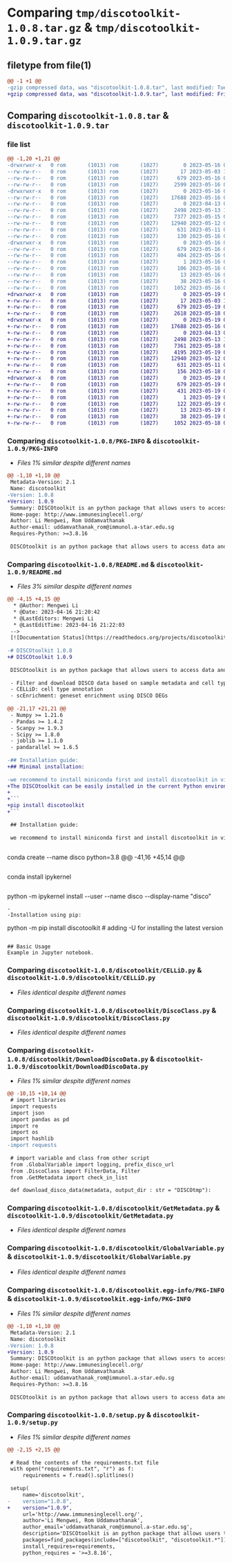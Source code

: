 # Comparing `tmp/discotoolkit-1.0.8.tar.gz` & `tmp/discotoolkit-1.0.9.tar.gz`

## filetype from file(1)

```diff
@@ -1 +1 @@
-gzip compressed data, was "discotoolkit-1.0.8.tar", last modified: Tue May 16 06:03:22 2023, max compression
+gzip compressed data, was "discotoolkit-1.0.9.tar", last modified: Fri May 19 08:11:45 2023, max compression
```

## Comparing `discotoolkit-1.0.8.tar` & `discotoolkit-1.0.9.tar`

### file list

```diff
@@ -1,20 +1,21 @@
-drwxrwxr-x   0 rom       (1013) rom       (1027)        0 2023-05-16 06:03:11.017838 discotoolkit-1.0.8/
--rw-rw-r--   0 rom       (1013) rom       (1027)       17 2023-05-03 17:04:15.000000 discotoolkit-1.0.8/MANIFEST.in
--rw-rw-r--   0 rom       (1013) rom       (1027)      679 2023-05-16 06:03:11.013838 discotoolkit-1.0.8/PKG-INFO
--rw-rw-r--   0 rom       (1013) rom       (1027)     2599 2023-05-16 06:01:24.000000 discotoolkit-1.0.8/README.md
-drwxrwxr-x   0 rom       (1013) rom       (1027)        0 2023-05-16 06:03:10.973838 discotoolkit-1.0.8/discotoolkit/
--rw-rw-r--   0 rom       (1013) rom       (1027)    17688 2023-05-16 05:02:50.000000 discotoolkit-1.0.8/discotoolkit/CELLiD.py
--rw-rw-r--   0 rom       (1013) rom       (1027)        0 2023-04-13 08:19:05.000000 discotoolkit-1.0.8/discotoolkit/CellMapper.py
--rw-rw-r--   0 rom       (1013) rom       (1027)     2498 2023-05-13 12:39:48.000000 discotoolkit-1.0.8/discotoolkit/DiscoClass.py
--rw-rw-r--   0 rom       (1013) rom       (1027)     7377 2023-05-15 05:29:07.000000 discotoolkit-1.0.8/discotoolkit/DownloadDiscoData.py
--rw-rw-r--   0 rom       (1013) rom       (1027)    12940 2023-05-12 05:21:05.000000 discotoolkit-1.0.8/discotoolkit/GetMetadata.py
--rw-rw-r--   0 rom       (1013) rom       (1027)      631 2023-05-11 01:48:58.000000 discotoolkit-1.0.8/discotoolkit/GlobalVariable.py
--rw-rw-r--   0 rom       (1013) rom       (1027)      130 2023-05-16 06:01:49.000000 discotoolkit-1.0.8/discotoolkit/__init__.py
-drwxrwxr-x   0 rom       (1013) rom       (1027)        0 2023-05-16 06:03:11.005838 discotoolkit-1.0.8/discotoolkit.egg-info/
--rw-rw-r--   0 rom       (1013) rom       (1027)      679 2023-05-16 06:03:10.000000 discotoolkit-1.0.8/discotoolkit.egg-info/PKG-INFO
--rw-rw-r--   0 rom       (1013) rom       (1027)      404 2023-05-16 06:03:10.000000 discotoolkit-1.0.8/discotoolkit.egg-info/SOURCES.txt
--rw-rw-r--   0 rom       (1013) rom       (1027)        1 2023-05-16 06:03:10.000000 discotoolkit-1.0.8/discotoolkit.egg-info/dependency_links.txt
--rw-rw-r--   0 rom       (1013) rom       (1027)      106 2023-05-16 06:03:10.000000 discotoolkit-1.0.8/discotoolkit.egg-info/requires.txt
--rw-rw-r--   0 rom       (1013) rom       (1027)       13 2023-05-16 06:03:10.000000 discotoolkit-1.0.8/discotoolkit.egg-info/top_level.txt
--rw-rw-r--   0 rom       (1013) rom       (1027)       38 2023-05-16 06:03:11.017838 discotoolkit-1.0.8/setup.cfg
--rw-rw-r--   0 rom       (1013) rom       (1027)     1052 2023-05-16 06:02:14.000000 discotoolkit-1.0.8/setup.py
+drwxrwxr-x   0 rom       (1013) rom       (1027)        0 2023-05-19 08:11:34.229661 discotoolkit-1.0.9/
+-rw-rw-r--   0 rom       (1013) rom       (1027)       17 2023-05-03 17:04:15.000000 discotoolkit-1.0.9/MANIFEST.in
+-rw-rw-r--   0 rom       (1013) rom       (1027)      679 2023-05-19 08:11:34.229661 discotoolkit-1.0.9/PKG-INFO
+-rw-rw-r--   0 rom       (1013) rom       (1027)     2618 2023-05-18 08:04:18.000000 discotoolkit-1.0.9/README.md
+drwxrwxr-x   0 rom       (1013) rom       (1027)        0 2023-05-19 08:11:34.197661 discotoolkit-1.0.9/discotoolkit/
+-rw-rw-r--   0 rom       (1013) rom       (1027)    17688 2023-05-16 05:02:50.000000 discotoolkit-1.0.9/discotoolkit/CELLiD.py
+-rw-rw-r--   0 rom       (1013) rom       (1027)        0 2023-04-13 08:19:05.000000 discotoolkit-1.0.9/discotoolkit/CellMapper.py
+-rw-rw-r--   0 rom       (1013) rom       (1027)     2498 2023-05-13 12:39:48.000000 discotoolkit-1.0.9/discotoolkit/DiscoClass.py
+-rw-rw-r--   0 rom       (1013) rom       (1027)     7361 2023-05-18 08:03:41.000000 discotoolkit-1.0.9/discotoolkit/DownloadDiscoData.py
+-rw-rw-r--   0 rom       (1013) rom       (1027)     4195 2023-05-19 08:07:31.000000 discotoolkit-1.0.9/discotoolkit/GeneSearch.py
+-rw-rw-r--   0 rom       (1013) rom       (1027)    12940 2023-05-12 05:21:05.000000 discotoolkit-1.0.9/discotoolkit/GetMetadata.py
+-rw-rw-r--   0 rom       (1013) rom       (1027)      631 2023-05-11 01:48:58.000000 discotoolkit-1.0.9/discotoolkit/GlobalVariable.py
+-rw-rw-r--   0 rom       (1013) rom       (1027)      156 2023-05-18 08:04:40.000000 discotoolkit-1.0.9/discotoolkit/__init__.py
+drwxrwxr-x   0 rom       (1013) rom       (1027)        0 2023-05-19 08:11:34.221661 discotoolkit-1.0.9/discotoolkit.egg-info/
+-rw-rw-r--   0 rom       (1013) rom       (1027)      679 2023-05-19 08:11:33.000000 discotoolkit-1.0.9/discotoolkit.egg-info/PKG-INFO
+-rw-rw-r--   0 rom       (1013) rom       (1027)      431 2023-05-19 08:11:33.000000 discotoolkit-1.0.9/discotoolkit.egg-info/SOURCES.txt
+-rw-rw-r--   0 rom       (1013) rom       (1027)        1 2023-05-19 08:11:33.000000 discotoolkit-1.0.9/discotoolkit.egg-info/dependency_links.txt
+-rw-rw-r--   0 rom       (1013) rom       (1027)      122 2023-05-19 08:11:33.000000 discotoolkit-1.0.9/discotoolkit.egg-info/requires.txt
+-rw-rw-r--   0 rom       (1013) rom       (1027)       13 2023-05-19 08:11:33.000000 discotoolkit-1.0.9/discotoolkit.egg-info/top_level.txt
+-rw-rw-r--   0 rom       (1013) rom       (1027)       38 2023-05-19 08:11:34.233661 discotoolkit-1.0.9/setup.cfg
+-rw-rw-r--   0 rom       (1013) rom       (1027)     1052 2023-05-18 08:05:55.000000 discotoolkit-1.0.9/setup.py
```

### Comparing `discotoolkit-1.0.8/PKG-INFO` & `discotoolkit-1.0.9/PKG-INFO`

 * *Files 1% similar despite different names*

```diff
@@ -1,10 +1,10 @@
 Metadata-Version: 2.1
 Name: discotoolkit
-Version: 1.0.8
+Version: 1.0.9
 Summary: DISCOtoolkit is an python package that allows users to access data and use the tools provided by the DISCO database.
 Home-page: http://www.immunesinglecell.org/
 Author: Li Mengwei, Rom Uddamvathanak
 Author-email: uddamvathanak_rom@immunol.a-star.edu.sg
 Requires-Python: >=3.8.16
 
 DISCOtoolkit is an python package that allows users to access data and use the tools provided by the DISCO database.         It provides the following functions
```

### Comparing `discotoolkit-1.0.8/README.md` & `discotoolkit-1.0.9/README.md`

 * *Files 3% similar despite different names*

```diff
@@ -4,15 +4,15 @@
  * @Author: Mengwei Li
  * @Date: 2023-04-16 21:20:42
  * @LastEditors: Mengwei Li
  * @LastEditTime: 2023-04-16 21:22:03
 -->
 [![Documentation Status](https://readthedocs.org/projects/discotoolkit-py/badge/?version=latest)](https://discotoolkit-py.readthedocs.io/en/latest/?badge=latest) [![Downloads](https://static.pepy.tech/personalized-badge/discotoolkit?period=total&units=international_system&left_color=black&right_color=orange&left_text=Downloads)](https://pepy.tech/project/discotoolkit) [![PyPI version](https://img.shields.io/pypi/v/discotoolkit)](https://pypi.org/project/discotoolkit)
 
-# DISCOtoolkit 1.0.8
+# DISCOtoolkit 1.0.9
 
 DISCOtoolkit is an python package that allows users to access data and use the tools provided by the [DISCO database](https://www.immunesinglecell.org/). Read the documentation [DISCOtoolkit](https://discotoolkit-py.readthedocs.io/en/latest/). It provides the following functions:
 
 - Filter and download DISCO data based on sample metadata and cell type information
 - CELLiD: cell type annotation
 - scEnrichment: geneset enrichment using DISCO DEGs
 
@@ -21,17 +21,21 @@
 - Numpy >= 1.21.6
 - Pandas >= 1.4.2
 - Scanpy >= 1.9.3
 - Scipy >= 1.8.0
 - joblib >= 1.1.0
 - pandarallel >= 1.6.5
 
-## Installation guide:
+## Minimal installation:
 
-we recommend to install miniconda first and install discotoolkit in virtual env
+The DISCOtoolkit can be easily installed in the current Python environment using `pip`:
+
+```
+pip install discotoolkit
+```
 
 ## Installation guide:
 
 we recommend to install miniconda first and install discotoolkit in virtual env
 
 ```
 conda create --name disco python=3.8
@@ -41,16 +45,14 @@
 ```
 ```
 conda install ipykernel
 ```
 ```
 python -m ipykernel install --user --name disco --display-name "disco"
 ```
-
-Installation using pip:
 ``` 
 python -m pip install discotoolkit # adding -U for installing the latest version
 ```
 
 ## Basic Usage
 Example in Jupyter notebook.
```

### Comparing `discotoolkit-1.0.8/discotoolkit/CELLiD.py` & `discotoolkit-1.0.9/discotoolkit/CELLiD.py`

 * *Files identical despite different names*

### Comparing `discotoolkit-1.0.8/discotoolkit/DiscoClass.py` & `discotoolkit-1.0.9/discotoolkit/DiscoClass.py`

 * *Files identical despite different names*

### Comparing `discotoolkit-1.0.8/discotoolkit/DownloadDiscoData.py` & `discotoolkit-1.0.9/discotoolkit/DownloadDiscoData.py`

 * *Files 1% similar despite different names*

```diff
@@ -10,15 +10,14 @@
 # import libraries
 import requests
 import json
 import pandas as pd
 import re
 import os
 import hashlib
-import requests
 
 # import variable and class from other script
 from .GlobalVariable import logging, prefix_disco_url
 from .DiscoClass import FilterData, Filter
 from .GetMetadata import check_in_list
 
 def download_disco_data(metadata, output_dir : str = "DISCOtmp"):
```

### Comparing `discotoolkit-1.0.8/discotoolkit/GetMetadata.py` & `discotoolkit-1.0.9/discotoolkit/GetMetadata.py`

 * *Files identical despite different names*

### Comparing `discotoolkit-1.0.8/discotoolkit/GlobalVariable.py` & `discotoolkit-1.0.9/discotoolkit/GlobalVariable.py`

 * *Files identical despite different names*

### Comparing `discotoolkit-1.0.8/discotoolkit.egg-info/PKG-INFO` & `discotoolkit-1.0.9/discotoolkit.egg-info/PKG-INFO`

 * *Files 1% similar despite different names*

```diff
@@ -1,10 +1,10 @@
 Metadata-Version: 2.1
 Name: discotoolkit
-Version: 1.0.8
+Version: 1.0.9
 Summary: DISCOtoolkit is an python package that allows users to access data and use the tools provided by the DISCO database.
 Home-page: http://www.immunesinglecell.org/
 Author: Li Mengwei, Rom Uddamvathanak
 Author-email: uddamvathanak_rom@immunol.a-star.edu.sg
 Requires-Python: >=3.8.16
 
 DISCOtoolkit is an python package that allows users to access data and use the tools provided by the DISCO database.         It provides the following functions
```

### Comparing `discotoolkit-1.0.8/setup.py` & `discotoolkit-1.0.9/setup.py`

 * *Files 1% similar despite different names*

```diff
@@ -2,15 +2,15 @@
 
 # Read the contents of the requirements.txt file
 with open("requirements.txt", "r") as f:
     requirements = f.read().splitlines()
 
 setup(
     name='discotoolkit',
-    version="1.0.8",
+    version="1.0.9",
     url='http://www.immunesinglecell.org/',
     author='Li Mengwei, Rom Uddamvathanak',
     author_email='uddamvathanak_rom@immunol.a-star.edu.sg',
     description='DISCOtoolkit is an python package that allows users to access data and use the tools provided by the DISCO database.',
     packages=find_packages(include=["discotoolkit", "discotoolkit.*"]),
     install_requires=requirements,
     python_requires = '>=3.8.16',
```

